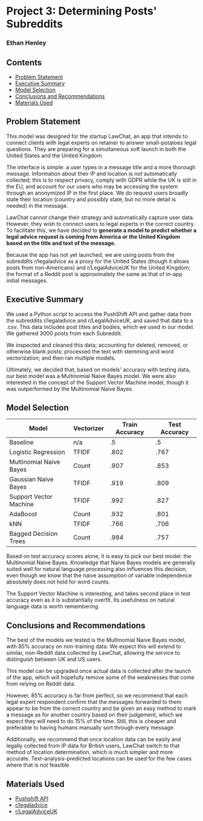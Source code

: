 # Project 3: Determining Posts' Subreddits

### Ethan Henley

## Contents

- [Problem Statement](#Problem-Statement)
- [Executive Summary](#Executive-Summary)
- [Model Selection](#Model-Selection)
- [Conclusions and Recommendations](#Conclusions-and-Recommendations)
- [Materials Used](#Materials-Used)

## Problem Statement

This model was designed for the startup LawChat, an app that intends to connect clients with legal experts on retainer to answer small-potatoes legal questions. They are preparing for a simultaneous soft launch in both the United States and the United Kingdom. 

The interface is simple: a user types in a message title and a more thorough message. Information about their IP and location is *not* automatically collected; this is to respect privacy, comply with GDPR while the UK is still in the EU, and account for our users who may be accessing the system through an anonymized IP in the first place. We do request users broadly state their location (country and possibly state, but no more detail is needed) in the message.

LawChat cannot change their strategy and automatically capture user data. However, they wish to connect users to legal experts in the correct country. To facilitate this, we have decided to __generate a model to predict whether a legal advice request is coming from America or the United Kingdom based on the title and text of the message.__ 

Because the app has not yet launched, we are using posts from the subreddits r/legaladvice as a proxy for the United States (though it allows posts from non-Americans) and r/LegalAdviceUK for the United Kingdom; the format of a Reddit post is approximately the same as that of in-app initial messages.

## Executive Summary

We used a Python script to access the PushShift API and gather data from the subreddits r/legaladvice and r/LegalAdviceUK, and saved that data to a .csv. This data includes post titles and bodies, which we used in our model. We gathered 3000 posts from each Subreddit.

We inspected and cleaned this data; accounting for deleted, removed, or otherwise blank posts; processed the text with stemming and word vectorization; and then ran multiple models.

Ultimately, we decided that, based on models' accuracy with testing data, our best model was a Multinomial Naive Bayes model. We were also interested in the concept of the Support Vector Machine model, though it was outperformed by the Multinomial Naive Bayes.

## Model Selection

|Model|Vectorizer|Train Accuracy|Test Accuracy|
|-|-|-|-|
|Baseline|n/a|.5|.5|
|Logistic Regression|TFIDF|.802|.767|
|Multinomial Naive Bayes|Count|.907|.853|
|Gaussian Naive Bayes|TFIDF|.919|.809|
|Support Vector Machine|TFIDF|.992|.827|
|AdaBoost|Count|.932|.801|
|kNN|TFIDF|.766|.706|
|Bagged Decision Trees|Count|.984|.757|

Based on test accuracy scores alone, it is easy to pick our best model: the Multinomial Naive Bayes. Knowledge that Naive Bayes models are generally suited well for natural language processing also influences this decision, even though we know that the naive assumption of variable independence absolutely does not hold for word counts.

The Support Vector Machine is interesting, and takes second place in test accuracy even as it is substantially overfit. Its usefulness on natural language data is worth remembering.

## Conclusions and Recommendations

The best of the models we tested is the Multinomial Naive Bayes model, with 85% accuracy on non-training data. We expect this will extend to similar, non-Reddit data collected by LawChat, allowing the service to distinguish between UK and US users. 

This model can be upgraded once actual data is collected after the launch of the app, which will hopefully remove some of the weaknesses that come from relying on Reddit data. 

However, 85% accuracy is far from perfect, so we recommend that each legal expert respondent confirm that the messages forwarded to them appear to be from the correct country and be given an easy method to mark a message as for another country based on their judgement, which we expect they will need to do 15% of the time. Still, this is cheaper and preferable to having humans manually sort through every message.

Additionally, we recommend that once location data can be easily and legally collected from IP data for British users, LawChat switch to that method of location determination, which is much simpler and more accurate. Text-analysis-predicted locations can be used for the few cases where that is not feasible.

## Materials Used

- [Pushshift API](https://pushshift.io/)
- [r/legaladvice](https://reddit.com/r/legaladvice)
- [r/LegalAdviceUK](https://reddit.com/r/LegalAdviceUK)